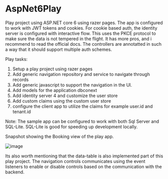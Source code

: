 # AspNet6Play
Play project using ASP.NET core 6 using razer pages. The app is configured to work with JWT tokens and cookies. For cookie based auth, the identity server is configured with interactive flow. This uses the PKCE protocol to make sure the data is not tempered in the flight. It has more pros, and i recommend to read the official docs.
The controllers are annotatted in such a way that it should support multiple auth schemes.

Play tasks:
1. Setup a play project using razer pages
2. Add generic navigation repository and service to navigate through records
3. Add generic javascript to support the navigation in the UI.
4. Add models for the application dbconext
5. Add identity server 4 and customize the user store
6. Add custom claims using the custom user store
7. configure the client app to utilize the claims for example user.id and tenant.id

Note: The sample app can be configured to work with both Sql Server and SQL-Lite. SQL-Lite is good for speeding up development locally.

Snapshot showing the Booking view of the play app.

![image](https://user-images.githubusercontent.com/12786083/151888490-233510e6-79ca-4729-ae21-06842dd03cc3.png)


Its also worth mentioning that the data-table is also implemented part of this play project. The navigation controls communicates using the event listeners to enable or disable controls based on the communication with the backend.
